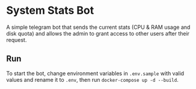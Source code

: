 # System Stats Bot

A simple telegram bot that sends the current stats (CPU & RAM usage and disk quota) and allows the admin to grant access to other users after their request.

## Run

To start the bot, change environment variables in `.env.sample` with valid values and rename it to `.env`, then run `docker-compose up -d --build`.
